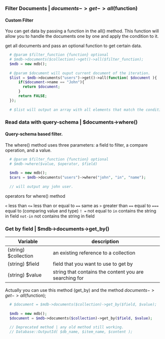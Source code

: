 ### Filter Documents | $documents->get->all($function)
#### Custom Filter
You can get data by passing a function in the all() method. This function will allow you to handle the documents one by one and apply the condition to it.

get all documents and pass an optional function to get certain data.
```php
  # @param $filter_function {function} optional
  # $mdb->documents($collection)->get()->all($filter_function);
  $mdb = new mdb();
  
  # @param $document will ouput current document of the iteration.
  $list = $mdb->documents("users")->get()->all(function( $document ){
      if($document->name == "John"){
        return $document;
      }
      return FALSE;
  });
  
  # $list will output an array with all elements that match the condition.
```

### Read data with query-schema | $documents->where()
#### Query-schema based filter.
The where() method uses three parameters: a field to filter, a compare operation, and a value.

```php
  # @param $filter_function {function} optional
  # $mdb->where($value, $operator, $field)
  
  $mdb = new mdb();
  $cars = $mdb->documents("users")->where("john", "in", "name");
  
  // will output any john user.
```

operators for where() method

`<` less than
`<=` less than or equal to
`==` same as
`>`  greater than
`==` equal to
`===` equal to (comparing value and type)
`! =` not equal to
`in` contains the string in field
`not-in` not contains the string in field

### Get by field | $mdb->documents->get_by()
| Variable      |  description |
|---------------|--------------|
| (string) $collection   | an existing reference to a collection |
| (string) $field   | field that you want to use to get by |
| (string) $value   | string that contains the content you are searching for |

Actually you can use this method (get_by) and the method $documents->get->all($function);

```php
  # $document = $mdb->documents($collection)->get_by($field, $value);
  
  $mdb = new mdb();
  $document = $mdb->documents($collection)->get_by($field, $value);
  
  // Deprecated method | any old method still working.
  // Database::OutputId( $db_name, $item_name, $content );
```